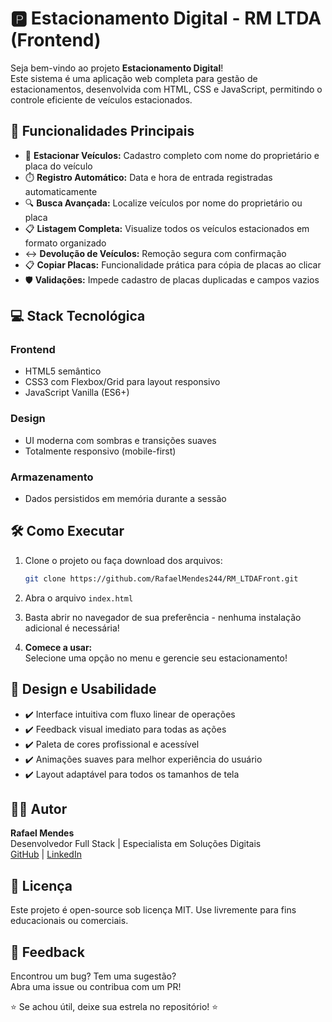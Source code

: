 # 🅿️ Estacionamento Digital - RM LTDA (Frontend)

Seja bem-vindo ao projeto **Estacionamento Digital**!  
Este sistema é uma aplicação web completa para gestão de estacionamentos, desenvolvida com HTML, CSS e JavaScript, permitindo o controle eficiente de veículos estacionados.

## 🚀 Funcionalidades Principais

- 🚗 **Estacionar Veículos:** Cadastro completo com nome do proprietário e placa do veículo
- ⏱️ **Registro Automático:** Data e hora de entrada registradas automaticamente
- 🔍 **Busca Avançada:** Localize veículos por nome do proprietário ou placa
- 📋 **Listagem Completa:** Visualize todos os veículos estacionados em formato organizado
- ↔️ **Devolução de Veículos:** Remoção segura com confirmação
- 📋 **Copiar Placas:** Funcionalidade prática para cópia de placas ao clicar
- 🛡️ **Validações:** Impede cadastro de placas duplicadas e campos vazios

## 💻 Stack Tecnológica

### Frontend
- HTML5 semântico
- CSS3 com Flexbox/Grid para layout responsivo
- JavaScript Vanilla (ES6+)

### Design
- UI moderna com sombras e transições suaves
- Totalmente responsivo (mobile-first)

### Armazenamento
- Dados persistidos em memória durante a sessão

## 🛠️ Como Executar

1. Clone o projeto ou faça download dos arquivos:
    ```bash
    git clone https://github.com/RafaelMendes244/RM_LTDAFront.git
    ```
2. Abra o arquivo `index.html`
3. Basta abrir no navegador de sua preferência - nenhuma instalação adicional é necessária!

4. **Comece a usar:**  
   Selecione uma opção no menu e gerencie seu estacionamento!

## 🎨 Design e Usabilidade

- ✔️ Interface intuitiva com fluxo linear de operações
- ✔️ Feedback visual imediato para todas as ações
- ✔️ Paleta de cores profissional e acessível
- ✔️ Animações suaves para melhor experiência do usuário
- ✔️ Layout adaptável para todos os tamanhos de tela

## 👨‍💻 Autor

**Rafael Mendes**  
Desenvolvedor Full Stack | Especialista em Soluções Digitais  
[GitHub](https://github.com/RafaelMendes244) | [LinkedIn](https://www.linkedin.com/in/fael-mendesdev/)

## 📜 Licença

Este projeto é open-source sob licença MIT. Use livremente para fins educacionais ou comerciais.

## 💬 Feedback

Encontrou um bug? Tem uma sugestão?  
Abra uma issue ou contribua com um PR!

⭐ Se achou útil, deixe sua estrela no repositório! ⭐
